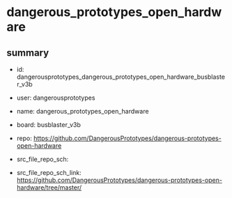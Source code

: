 # dangerous_prototypes_open_hardware
 
## summary 
* id: dangerousprototypes_dangerous_prototypes_open_hardware_busblaster_v3b
* user: dangerousprototypes
* name: dangerous_prototypes_open_hardware
* board: busblaster_v3b
* repo: https://github.com/DangerousPrototypes/dangerous-prototypes-open-hardware



* src_file_repo_sch: 
* src_file_repo_sch_link: https://github.com/DangerousPrototypes/dangerous-prototypes-open-hardware/tree/master/






